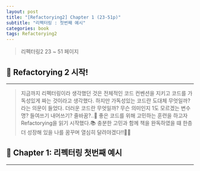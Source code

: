 ```yaml
---
layout: post
title: "[Refactorying2] Chapter 1 (23-51p)"
subtitle: "리펙터링 : 첫번째 예시"
categories: book
tags: Refactorying2
---
```


> 리펙터링2 23 ~ 51 페이지

<!---more--->

## 📌 Refactorying 2 시작!

---

> 지금까지 리펙터링이라 생각했던 것은 전체적인 코드 컨벤션을 지키고 코드를 가독성있게 짜는 것이라고 생각했다. 하지만 가독성있는 코드란 도대체 무엇일까? 라는 의문이 들었다. 더러운 코드란 무엇일까? 무슨 의미인지 1도 모르겠는 변수명? 들여쓰기 내어쓰기? 줄바꿈?..🧐
> 좋은 코드를 위해 고민하는 훈련을 하고자 Refactorying을 읽기 시작했다.📚 충분한 고민과 함께 책을 완독하였을 떄 한층 더 성장해 있을 나를 꿈꾸며 열심히 달려야겠다!!🏃🏻

## 📌 Chapter 1: 리펙터링 첫번째 예시

---
